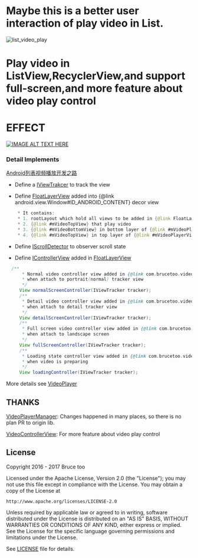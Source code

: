 # Maybe this is a better user interaction of play video in List.

 ![list_video_play](./scale.gif)

# Play video in ListView,RecyclerView,and support full-screen,and more feature about video play control

# EFFECT

[![IMAGE ALT TEXT HERE](https://img.youtube.com/vi/6-cE4g3wO5I/0.jpg)](https://www.youtube.com/watch?v=6-cE4g3wO5I)


### Detail Implements

[Android列表视频播放开发之路](http://www.jianshu.com/p/4db96418f32b)


 * Define a [IViewTrakcer](https://github.com/brucetoo/ListVideoPlay/blob/master/videoplayer/src/main/java/com/brucetoo/videoplayer/IViewTracker.java) to track the view

 * Define [FloatLayerView](https://github.com/brucetoo/ListVideoPlay/blob/master/videoplayer/src/main/java/com/brucetoo/videoplayer/FloatLayerView.java) added into {@link android.view.Window#ID_ANDROID_CONTENT} decor view

    ```java
     * It contains:
     * 1. rootLayout which hold all views to be added in {@link FloatLayerView},height must be WRAP_CONTENT
     * 2. {@link #mVideoTopView} that play video
     * 3. {@link #mVideoBottomView} in bottom layer of {@link #mVideoPlayerView}, which can be used to add some mask view...
     * 4. {@link #mVideoTopView} in top layer of {@link #mVideoPlayerView},which can add some video controller view...
    ```

 * Define [IScrollDetector](https://github.com/brucetoo/ListVideoPlay/blob/master/videoplayer/src/main/java/com/brucetoo/videoplayer/scrolldetector/IScrollDetector.java) to observer scroll state

 * Define [IControllerView](https://github.com/brucetoo/ListVideoPlay/blob/master/videoplayer/src/main/java/com/brucetoo/videoplayer/videomanage/controller/IControllerView.java) added in [FloatLayerView](!https://github.com/brucetoo/ListVideoPlay/blob/master/videoplayer/src/main/java/com/brucetoo/videoplayer/FloatLayerView.java)
  ```java
    /**
        * Normal video controller view added in {@link com.brucetoo.videoplayer.VideoTracker#mVideoTopView}
        * when attach to portrait(normal) tracker view
        */
       View normalScreenController(IViewTracker tracker);
       /**
        * Detail video controller view added in {@link com.brucetoo.videoplayer.VideoTracker#mVideoTopView}
        * when attach to detail tracker view
        */
       View detailScreenController(IViewTracker tracker);
       /**
        * Full screen video controller view added in {@link com.brucetoo.videoplayer.VideoTracker#mVideoTopView}
        * when attach to landscape screen
        */
       View fullScreenController(IViewTracker tracker);
       /**
        * Loading state controller view added in {@link com.brucetoo.videoplayer.VideoTracker#mVideoTopView}
        * when video is preparing
        */
       View loadingController(IViewTracker tracker);

  ```

More details see [VideoPlayer](https://github.com/brucetoo/ListVideoPlay/tree/master/videoplayer/src/main/java/com/brucetoo/videoplayer)


## THANKS

[VideoPlayerManager](https://github.com/danylovolokh/VideoPlayerManager): Changes happened in many places,
so there is no plan PR to origin lib.

[VideoControllerView](https://github.com/brucetoo/VideoControllerView): For more feature about video play control

## License

Copyright 2016 - 2017 Bruce too

Licensed under the Apache License, Version 2.0 (the "License");
you may not use this file except in compliance with the License.
You may obtain a copy of the License at

    http://www.apache.org/licenses/LICENSE-2.0

Unless required by applicable law or agreed to in writing, software
distributed under the License is distributed on an "AS IS" BASIS,
WITHOUT WARRANTIES OR CONDITIONS OF ANY KIND, either express or implied.
See the License for the specific language governing permissions and
limitations under the License.

See [LICENSE](LICENSE) file for details.